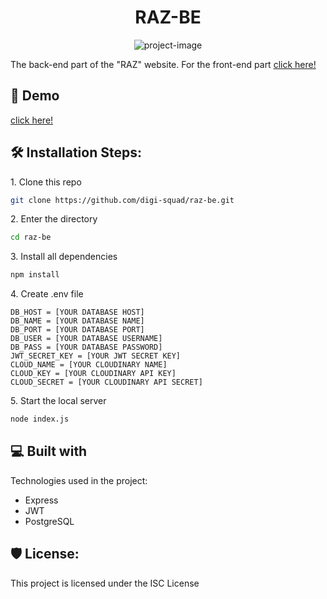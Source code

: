 <h1 id="title" align="center">RAZ-BE</h1>

<p align="center"><img src="https://socialify.git.ci/digi-squad/raz-be/image?description=1&amp;language=1&amp;name=1&amp;owner=1&amp;pattern=Charlie%20Brown&amp;theme=Dark" alt="project-image"></p>

<p id="description">The back-end part of the "RAZ" website. For the front-end part <a href="https://github.com/digi-squad/raz-fe">click here!</a></p>

<h2>🚀 Demo</h2>

[click here!](https://raz-be.vercel.app/)

<h2>🛠️ Installation Steps:</h2>

<p>1. Clone this repo</p>

```bash
git clone https://github.com/digi-squad/raz-be.git
```

<p>2. Enter the directory</p>

```bash
cd raz-be
```

<p>3. Install all dependencies</p>

```bash
npm install
```

<p>4. Create .env file</p>

```env
DB_HOST = [YOUR DATABASE HOST]
DB_NAME = [YOUR DATABASE NAME]
DB_PORT = [YOUR DATABASE PORT]
DB_USER = [YOUR DATABASE USERNAME]
DB_PASS = [YOUR DATABASE PASSWORD]
JWT_SECRET_KEY = [YOUR JWT SECRET KEY]
CLOUD_NAME = [YOUR CLOUDINARY NAME]
CLOUD_KEY = [YOUR CLOUDINARY API KEY]
CLOUD_SECRET = [YOUR CLOUDINARY API SECRET]
```

<p>5. Start the local server</p>

```bash
node index.js
```



<h2>💻 Built with</h2>

Technologies used in the project:

*   Express
*   JWT
*   PostgreSQL

<h2>🛡️ License:</h2>

This project is licensed under the ISC License